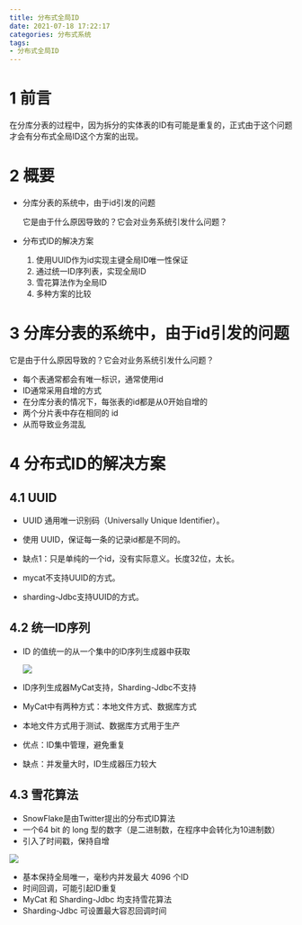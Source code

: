 ```yaml
---
title: 分布式全局ID
date: 2021-07-18 17:22:17
categories: 分布式系统
tags:
- 分布式全局ID
---
```


# 1 前言

在分库分表的过程中，因为拆分的实体表的ID有可能是重复的，正式由于这个问题才会有分布式全局ID这个方案的出现。

<!-- more -->

# 2 概要

- 分库分表的系统中，由于id引发的问题

  它是由于什么原因导致的？它会对业务系统引发什么问题？

- 分布式ID的解决方案

  1. 使用UUID作为id实现主键全局ID唯一性保证
  2. 通过统一ID序列表，实现全局ID
  3. 雪花算法作为全局ID
  4. 多种方案的比较

# 3 分库分表的系统中，由于id引发的问题

它是由于什么原因导致的？它会对业务系统引发什么问题？

- 每个表通常都会有唯一标识，通常使用id
- ID通常采用自增的方式
- 在分库分表的情况下，每张表的id都是从0开始自增的
- 两个分片表中存在相同的 id
- 从而导致业务混乱

# 4 分布式ID的解决方案

## 4.1 UUID 

- UUID 通用唯一识别码（Universally Unique Identifier）。

- 使用 UUID，保证每一条的记录id都是不同的。

- 缺点1：只是单纯的一个id，没有实际意义。长度32位，太长。
- mycat不支持UUID的方式。
- sharding-Jdbc支持UUID的方式。

## 4.2 统一ID序列

- ID 的值统一的从一个集中的ID序列生成器中获取

  ![](https://gitee.com/littlefxc/oss/raw/master/images/bH5oQj-20210718211022587.png)

- ID序列生成器MyCat支持，Sharding-Jdbc不支持
- MyCat中有两种方式：本地文件方式、数据库方式
- 本地文件方式用于测试、数据库方式用于生产
- 优点：ID集中管理，避免重复
- 缺点：并发量大时，ID生成器压力较大

## 4.3 雪花算法

- SnowFlake是由Twitter提出的分布式ID算法
- 一个64 bit 的 long 型的数字（是二进制数，在程序中会转化为10进制数）
- 引入了时间戳，保持自增

![](https://gitee.com/littlefxc/oss/raw/master/images/ZvQWuo.png)

- 基本保持全局唯一，毫秒内并发最大 4096 个ID
- 时间回调，可能引起ID重复
- MyCat 和 Sharding-Jdbc 均支持雪花算法
- Sharding-Jdbc 可设置最大容忍回调时间
